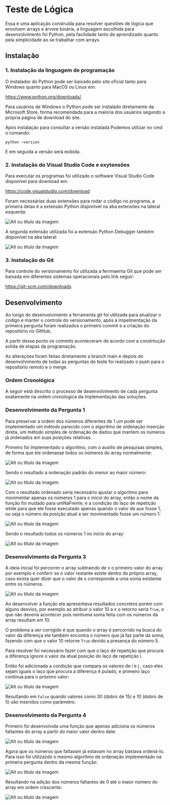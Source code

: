 # Teste de Lógica

Essa é uma aplicação construída para resolver questões de lógica que envolvem arrays e árvore binária, a linguagem escolhida para desenvolvimento foi Python, pela facilidade tanto de aprendizado quanto pela simplicidade ao se trabalhar com arrays.

## Instalação

### 1. Instalação da linguagem de programação 
O instalador do Python pode ser baixado pelo site oficial tanto para Windows quanto para MacOS ou Linux em:

<https://www.python.org/downloads/>

Para usuários de Windows o Python pode ser instalado diretamente da Microsoft Store, forma recomendada para a maioria dos usuários segundo a própria página de download do site. 

Após instalação para consultar a versão instalada Podemos utilizar no cmd o comando: 

`python –version` 
 
 E em seguida a versão será exibida.

### 2. Instalação do Visual Studio Code e exytensões

Para executar os programas foi utilizado o software Visual Studio Code disponível para download em:

<https://code.visualstudio.com/download>

Foram necessárias duas extensões para rodar o código no programa,  a primeira delas é a extensão Python disponível na aba extensões na lateral esquerda: 

![Alt ou título da imagem](/imagens/extensao1.png)

A segunda extensão utilizada foi  a extensão Python Debugger também disponível na aba lateral: 

![Alt ou título da imagem](/imagens/extensao2.png)

### 3. Instalação do Git

Para controle do versionamento foi utilizada a ferrmaenta Git que pode ser baixada em diferentes sistemas operacionais pelo link seguir: 

<https://git-scm.com/downloads> 


## Desenvolvimento

Ao longo do desenvolvimento a ferramenta git foi utilizada para atualizar o codigo e manter o controle do versionamento, após a impelmentação da primeira pergunta foram realizados o primeiro commit e a criação do repositório no GitHub. 

A partir desse ponto os commits aconteceram de acordo com a constrtução solida de etapas da programação.

As alterações foram feitas diretamente a branch main e depois do desenvolvimento de todas as perguntas do teste foi realizado o push para o repositorio remoto e o merge.

### Ordem Cronológica

A seguir está descrito o processo de desenvolvimento de cada pergunta exatamente na ordem cronologica da implementação das soluções.

### Desenvolvimento da Pergunta 1

Para preservar a ordem dos números diferentes de 1 um pode ser implementado um método parecido com o algoritmo de ordenação inserção direta, um método simples de ordenação de dados que mantem os números já ordenados em suas posições relativas. 

Primeiro foi implementado o algoritmo, com o auxílio de pesquisas simples, de forma que ele ordenasse todos os números do array normalmente: 

![Alt ou título da imagem](/imagens/P1-1.png)

Sendo o resultado a ordenação padrão do menor ao maior número: 

![Alt ou título da imagem](/imagens/P1-2.png)

Com o resultado ordenado seria  necessário ajustar o algoritmo para movimentar apenas os números 1 para o início do array, então o nome da função foi mudado para umNaFrente, e a condição do laço de repetição while para que ele fosse executado apenas quando o valor de aux fosse 1, ou seja o número da posição atual a ser movimentado fosse um número 1:

![Alt ou título da imagem](/imagens/P1-3.png)

Sendo o resultado todos os números 1 no início do array: 

![Alt ou título da imagem](/imagens/P1-4.png)

### Desenvolvimento da Pergunta 3

A ideia inicial foi percorrer o array subtraindo de x o primeiro valor do array por exemplo  e conferir  se o valor restante existe dentro do próprio array, caso exista quer dizer que o valor de x corresponde a uma soma existente entre os números. 

![Alt ou título da imagem](/imagens/P3-1.png)

Ao desenvolver a função ela apresentava resultados concretos porém com alguns desvios, por exemplo ao atribuir o valor 10 a x o retorno seria `True`, o que não deveria acontecer pois nenhuma soma feita com os números da array resultam em 10. 

O problema a ser corrigido é que quando o array é percorrido na busca do valor da diferença ele também  encontra o número que já faz parte da soma, fazendo com que o valor 10 retorne `True` devido a presença do número 5. 

Para resolver foi necessário fazer com que o laço de repetição que procura a diferença ignore o valor da atual posição do laço de repetição i. 

Então foi adicionada a condição que compara os valores de i e j , caso eles sejam iguais o laço que procura a diferença é pulado, e primeiro laço continua para o próximo valor: 

![Alt ou título da imagem](/imagens/P3-2.png)

Resultando em `False` quando valores como 30 (dobro de 15) e 10 (dobro de 5) são inseridos como parâmetro.

### Desenvolvimento da Pergunta 4

Primeiro foi desenvolvida uma função que apenas adiciona os números faltantes do array a partir do maior valor dentro dele: 

![Alt ou título da imagem](/imagens/P4-1.png)

Agora que os números que faltavam já estavam no array bastava ordená-lo. Para isso foi utilizazdo o mesmo algoritmo de ordenação implementado na primeira pergunta dentro da mesma função: 

![Alt ou título da imagem](/imagens/P4-2.png)

Resultando na adição dos números faltantes de 0 até o maior número do array em ordem crescente:

![Alt ou título da imagem](/imagens/P4-3.png)





